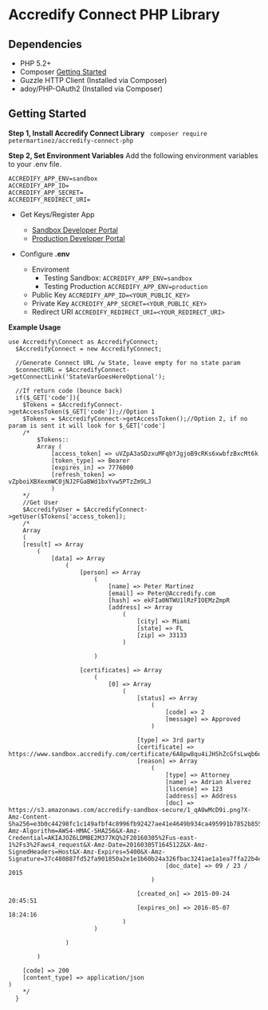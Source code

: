 # Accredify Connect PHP Library

## Dependencies
- PHP 5.2+
- Composer [Getting Started](https://getcomposer.org/)
- Guzzle HTTP Client (Installed via Composer)
- adoy/PHP-OAuth2 (Installed via Composer)

## Getting Started

**Step 1, Install Accredify Connect Library**
``` composer require petermartinez/accredify-connect-php```

**Step 2, Set Environment Variables**  Add the following environment variables to your .env file. 
```
ACCREDIFY_APP_ENV=sandbox
ACCREDIFY_APP_ID=
ACCREDIFY_APP_SECRET=
ACCREDIFY_REDIRECT_URI=
```

- Get Keys/Register App
    - [Sandbox Developer Portal](https://developer.sandbox.accredify.com)
    - [Production Developer Portal](https://developer.accredify.com)

- Configure **.env** 
    - Enviroment
        - Testing Sandbox: ```ACCREDIFY_APP_ENV=sandbox```
        - Testing Production ```ACCREDIFY_APP_ENV=production```
    - Public Key ```ACCREDIFY_APP_ID=<YOUR_PUBLIC_KEY>```
    - Private Key ```ACCREDIFY_APP_SECRET=<YOUR_PUBLIC_KEY>```
    - Redirect URI ```ACCREDIFY_REDIRECT_URI=<YOUR_REDIRECT_URI>```

**Example Usage**
```
use Accredify\Connect as AccredifyConnect;
  $AccredifyConnect = new AccredifyConnect;

  //Generate Connect URL /w State, leave empty for no state param
  $connectURL = $AccredifyConnect->getConnectLink('StateVarGoesHereOptional');
  
  //If return code (bounce back)
  if($_GET['code']){
    $Tokens = $AccredifyConnect->getAccessToken($_GET['code']);//Option 1
    $Tokens = $AccredifyConnect->getAccessToken();//Option 2, if no param is sent it will look for $_GET['code']
    /* 
        $Tokens::
        Array ( 
            [access_token] => uVZpA3aSDzxuMFqbYJgjoB9cRKs6xwbfzBxcMt6k 
            [token_type] => Bearer 
            [expires_in] => 7776000 
            [refresh_token] => vZpboiXBXexmWC0jNJ2FGaBWd1bxYvw5PTzZm9LJ
            )
    */
    //Get User
    $AccredifyUser = $AccredifyConnect->getUser($Tokens['access_token]);
    /*
    Array
    (
    [result] => Array
        (
            [data] => Array
                (
                    [person] => Array
                        (
                            [name] => Peter Martinez
                            [email] => Peter@Accredify.com
                            [hash] => ekFIa0NTWU1lRzFIOEMzZmpR
                            [address] => Array
                                (
                                    [city] => Miami
                                    [state] => FL
                                    [zip] => 33133
                                )

                        )

                    [certificates] => Array
                        (
                            [0] => Array
                                (
                                    [status] => Array
                                        (
                                            [code] => 2
                                            [message] => Approved
                                        )

                                    [type] => 3rd party
                                    [certificate] => https://www.sandbox.accredify.com/certificate/6A8pw8qu4iJHShZcGfsLwqb6qHTDl2VrC4Q9chDgzmXsEXFkc75JyhQZZJCk
                                    [reason] => Array
                                        (
                                            [type] => Attorney
                                            [name] => Adrian Alverez
                                            [license] => 123
                                            [address] => Address
                                            [doc] => https://s3.amazonaws.com/accredify-sandbox-secure/1_qA0wMcD9i.png?X-Amz-Content-Sha256=e3b0c44298fc1c149afbf4c8996fb92427ae41e4649b934ca495991b7852b855&X-Amz-Algorithm=AWS4-HMAC-SHA256&X-Amz-Credential=AKIAJOZ6LDMBE2M377KQ%2F20160305%2Fus-east-1%2Fs3%2Faws4_request&X-Amz-Date=20160305T164512Z&X-Amz-SignedHeaders=Host&X-Amz-Expires=5400&X-Amz-Signature=37c480887fd52fa901850a2e1e1b60b24a326fbac3241ae1a1ea7ffa22b4ecf3
                                            [doc_date] => 09 / 23 / 2015
                                        )

                                    [created_on] => 2015-09-24 20:45:51
                                    [expires_on] => 2016-05-07 18:24:16
                                )
                        )

                )

        )

    [code] => 200
    [content_type] => application/json
)
    */
  }
 
```

